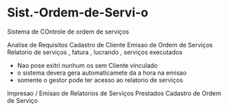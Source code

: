 # Sist.-Ordem-de-Servi-o
Sistema de COntrole de ordem de serviços 

Analise de Requisitos 
Cadastro de Cliente
Emisao de Ordem de Serviços 
Relatorio de serviços , fatura , lucrando , serviços executados 

- Nao pose exitri nunhum os sem Cliente vinculado 
- o sistema devera gera automaticamete da  a hora na emisao 
- somente o gestor pode  ter acesso ao relatorio de serviços 


Impresao / Emisao de Relatorios de Serviços Prestados 
Cadastro de Ordem de Serviço
